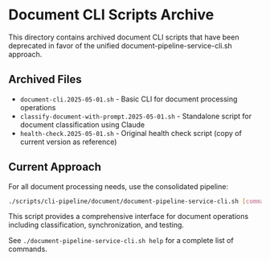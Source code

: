 # Document CLI Scripts Archive

This directory contains archived document CLI scripts that have been deprecated in favor of the unified document-pipeline-service-cli.sh approach.

## Archived Files

- `document-cli.2025-05-01.sh` - Basic CLI for document processing operations
- `classify-document-with-prompt.2025-05-01.sh` - Standalone script for document classification using Claude
- `health-check.2025-05-01.sh` - Original health check script (copy of current version as reference)

## Current Approach

For all document processing needs, use the consolidated pipeline:

```bash
./scripts/cli-pipeline/document/document-pipeline-service-cli.sh [command]
```

This script provides a comprehensive interface for document operations including classification, synchronization, and testing.

See `./document-pipeline-service-cli.sh help` for a complete list of commands.

